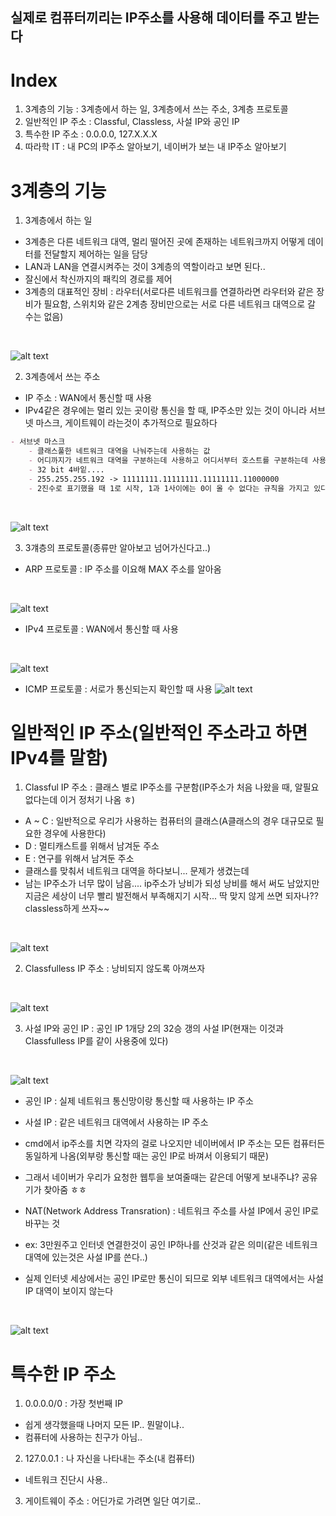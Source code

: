 <h2>실제로 컴퓨터끼리는 IP주소를 사용해 데이터를 주고 받는다</h2>


# Index

1. 3계층의 기능 : 3계층에서 하는 일, 3계층에서 쓰는 주소, 3계층 프로토콜
2. 일반적인 IP 주소 : Classful, Classless, 사설 IP와 공인 IP
3. 특수한 IP 주소 : 0.0.0.0, 127.X.X.X
4. 따라학 IT : 내 PC의 IP주소 알아보기, 네이버가 보는 내 IP주소 알아보기


# 3계층의 기능

1. 3계층에서 하는 일
- 3계층은 다른 네트워크 대역, 멀리 떨어진 곳에 존재하는 네트워크까지 어떻게 데이터를 전달할지 제어하는 일을 담당
- LAN과 LAN을 연결시켜주는 것이 3계층의 역할이라고 보면 된다..
- 잘신에서 착신까지의 패킥의 경로를 제어
- 3계층의 대표적인 장비 : 라우터(서로다른 네트워크를 연결하라면 라우터와 같은 장비가 필요함, 스위치와 같은 2계층 장비만으로는 서로 다른 네트워크 대역으로 갈 수는 없음)
<br>

![alt text](image.png)


2. 3계층에서 쓰는 주소

- IP 주소 : WAN에서 통신할 때 사용
- IPv4같은 경우에는 멀리 있는 곳이랑 통신을 할 때, IP주소만 있는 것이 아니라 서브넷 마스크, 게이트웨이 라는것이 추가적으로 필요하다
``` md
- 서브넷 마스크
    - 클래스풀한 네트워크 대역을 나눠주는데 사용하는 값
    - 어디까지가 네트워크 대역을 구분하는데 사용하고 어디서부터 호스트를 구분하는데 사용하는지 지정
    - 32 bit 4바잍....
    - 255.255.255.192 -> 11111111.11111111.11111111.11000000
    - 2진수로 표기했을 때 1로 시작, 1과 1사이에는 0이 올 수 없다는 규칙을 가지고 있다
```
<br>

![alt text](image-1.png)

3. 3걔층의 프로토콜(종류만 알아보고 넘어가신다고..)

- ARP 프로토콜 : IP 주소를 이요해 MAX 주소를 알아옴
<br>

![alt text](image-2.png)

- IPv4 프로토콜 : WAN에서 통신할 때 사용
<br>

![alt text](image-3.png)

- ICMP 프로토콜 : 서로가 통신되는지 확인할 때 사용
![alt text](image-4.png)



# 일반적인 IP 주소(일반적인 주소라고 하면 IPv4를 말함)

1. Classful IP 주소 : 클래스 별로 IP주소를 구분함(IP주소가 처음 나왔을 때, 알필요 없다는데 이거 정처기 나옴 ㅎ)
- A ~ C : 일반적으로 우리가 사용하는 컴퓨터의 클래스(A클래스의 경우 대규모로 필요한 경우에 사용한다)
- D : 멀티캐스트를 위해서 남겨둔 주소
- E : 연구를 위해서 남겨둔 주소
- 클래스를 맞춰서 네트워크 대역을 하다보니... 문제가 생겼는데
- 남는 IP주소가 너무 많이 남음....  ip주소가 낭비가 되성 낭비를 해서 써도 남았지만 지금은 세상이 너무 빨리 발전해서 부족해지기 시작... 딱 맞지 않게 쓰면 되자나?? classless하게 쓰자~~ 
<br>

![alt text](image-5.png)


2. Classfulless IP 주소 : 낭비되지 않도록 아껴쓰자
<br>

![alt text](image-6.png)

3. 사설 IP와 공인 IP : 공인 IP 1개당 2의 32승 갱의 사설 IP(현재는 이것과 Classfulless IP를 같이 사용중에 있다)

<br>

![alt text](image-7.png)
- 공인 IP : 실제 네트워크 통신망이랑 통신할 때 사용하는 IP 주소
- 사설 IP : 같은 네트워크 대역에서 사용하는 IP 주소

- cmd에서 ip주소를 치면 각자의 걸로 나오지만 네이버에서 IP 주소는 모든 컴퓨터든 동일하게 나옴(외부랑 통신할 때는 공인 IP로 바껴서 이용되기 때문)
- 그래서 네이버가 우리가 요청한 웹투을 보여줄때는 같은데 어떻게 보내주냐? 공유기가 찾아줌 ㅎㅎ
- NAT(Network Address Transration) : 네트워크 주소를 사설 IP에서 공인 IP로 바꾸는 것
- ex: 3만원주고 인터넷 연결한것이 공인 IP하나를 산것과 같은 의미(같은 네트워크 대역에 있는것은 사설 IP를 쓴다..)
- 실제 인터넷 세상에서는 공인 IP로만 통신이 되므로 외부 네트워크 대역에서는 사설 IP 대역이 보이지 않는다

<br>

![alt text](image-8.png)


# 특수한 IP 주소

1. 0.0.0.0/0 : 가장 첫번째 IP

- 쉽게 생각했을때 나머지 모든 IP.. 뭔말이냐..
- 컴퓨터에 사용하는 친구가 아님..

2. 127.0.0.1 : 나 자신을 나타내는 주소(내 컴퓨터)

- 네트워크 진단시 사용..

3. 게이트웨이 주소 : 어딘가로 가려면 일단 여기로..